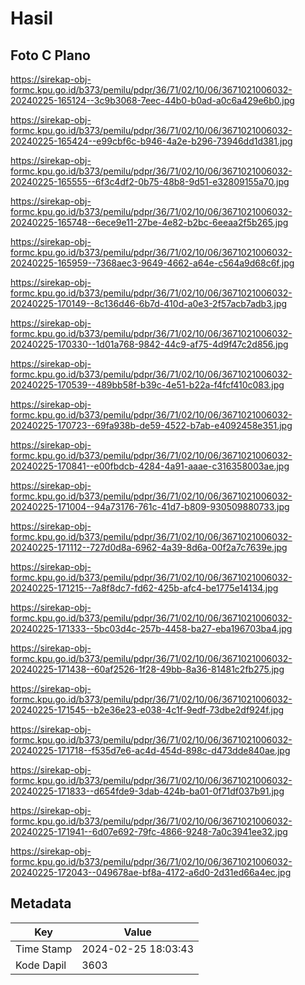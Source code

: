 # Hasil

## Foto C Plano

https://sirekap-obj-formc.kpu.go.id/b373/pemilu/pdpr/36/71/02/10/06/3671021006032-20240225-165124--3c9b3068-7eec-44b0-b0ad-a0c6a429e6b0.jpg

https://sirekap-obj-formc.kpu.go.id/b373/pemilu/pdpr/36/71/02/10/06/3671021006032-20240225-165424--e99cbf6c-b946-4a2e-b296-73946dd1d381.jpg

https://sirekap-obj-formc.kpu.go.id/b373/pemilu/pdpr/36/71/02/10/06/3671021006032-20240225-165555--6f3c4df2-0b75-48b8-9d51-e32809155a70.jpg

https://sirekap-obj-formc.kpu.go.id/b373/pemilu/pdpr/36/71/02/10/06/3671021006032-20240225-165748--6ece9e11-27be-4e82-b2bc-6eeaa2f5b265.jpg

https://sirekap-obj-formc.kpu.go.id/b373/pemilu/pdpr/36/71/02/10/06/3671021006032-20240225-165959--7368aec3-9649-4662-a64e-c564a9d68c6f.jpg

https://sirekap-obj-formc.kpu.go.id/b373/pemilu/pdpr/36/71/02/10/06/3671021006032-20240225-170149--8c136d46-6b7d-410d-a0e3-2f57acb7adb3.jpg

https://sirekap-obj-formc.kpu.go.id/b373/pemilu/pdpr/36/71/02/10/06/3671021006032-20240225-170330--1d01a768-9842-44c9-af75-4d9f47c2d856.jpg

https://sirekap-obj-formc.kpu.go.id/b373/pemilu/pdpr/36/71/02/10/06/3671021006032-20240225-170539--489bb58f-b39c-4e51-b22a-f4fcf410c083.jpg

https://sirekap-obj-formc.kpu.go.id/b373/pemilu/pdpr/36/71/02/10/06/3671021006032-20240225-170723--69fa938b-de59-4522-b7ab-e4092458e351.jpg

https://sirekap-obj-formc.kpu.go.id/b373/pemilu/pdpr/36/71/02/10/06/3671021006032-20240225-170841--e00fbdcb-4284-4a91-aaae-c316358003ae.jpg

https://sirekap-obj-formc.kpu.go.id/b373/pemilu/pdpr/36/71/02/10/06/3671021006032-20240225-171004--94a73176-761c-41d7-b809-930509880733.jpg

https://sirekap-obj-formc.kpu.go.id/b373/pemilu/pdpr/36/71/02/10/06/3671021006032-20240225-171112--727d0d8a-6962-4a39-8d6a-00f2a7c7639e.jpg

https://sirekap-obj-formc.kpu.go.id/b373/pemilu/pdpr/36/71/02/10/06/3671021006032-20240225-171215--7a8f8dc7-fd62-425b-afc4-be1775e14134.jpg

https://sirekap-obj-formc.kpu.go.id/b373/pemilu/pdpr/36/71/02/10/06/3671021006032-20240225-171333--5bc03d4c-257b-4458-ba27-eba196703ba4.jpg

https://sirekap-obj-formc.kpu.go.id/b373/pemilu/pdpr/36/71/02/10/06/3671021006032-20240225-171438--60af2526-1f28-49bb-8a36-81481c2fb275.jpg

https://sirekap-obj-formc.kpu.go.id/b373/pemilu/pdpr/36/71/02/10/06/3671021006032-20240225-171545--b2e36e23-e038-4c1f-9edf-73dbe2df924f.jpg

https://sirekap-obj-formc.kpu.go.id/b373/pemilu/pdpr/36/71/02/10/06/3671021006032-20240225-171718--f535d7e6-ac4d-454d-898c-d473dde840ae.jpg

https://sirekap-obj-formc.kpu.go.id/b373/pemilu/pdpr/36/71/02/10/06/3671021006032-20240225-171833--d654fde9-3dab-424b-ba01-0f71df037b91.jpg

https://sirekap-obj-formc.kpu.go.id/b373/pemilu/pdpr/36/71/02/10/06/3671021006032-20240225-171941--6d07e692-79fc-4866-9248-7a0c3941ee32.jpg

https://sirekap-obj-formc.kpu.go.id/b373/pemilu/pdpr/36/71/02/10/06/3671021006032-20240225-172043--049678ae-bf8a-4172-a6d0-2d31ed66a4ec.jpg


## Metadata

| Key        | Value               |
| ---------- | ------------------- |
| Time Stamp | 2024-02-25 18:03:43 |
| Kode Dapil | 3603                |



